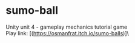 # sumo-ball
Unity unit 4 - gameplay mechanics tutorial game\
Play link: [(https://osmanfrat.itch.io/sumo-balls)]\


